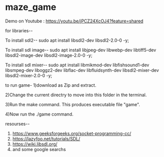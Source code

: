 # maze_game

Demo on Youtube : https://youtu.be/jPCZ24XcOJ4?feature=shared

for libraries--

To install sdl2--
sudo apt install libsdl2-dev libsdl2-2.0-0 -y;

To install sdl image--
sudo apt install libjpeg-dev libwebp-dev libtiff5-dev libsdl2-image-dev libsdl2-image-2.0-0 -y;

To install sdl mixer--
sudo apt install libmikmod-dev libfishsound1-dev libsmpeg-dev liboggz2-dev libflac-dev libfluidsynth-dev libsdl2-mixer-dev libsdl2-mixer-2.0-0 -y;  

to run game-
 1)download as Zip and extract.
 
 2)Change the current directry to move into this folder in the terminal.
 
 3)Run the make command. This produces executable file "game".
 
 4)Now run the ./game command.
   
   
resourses--
1)  https://www.geeksforgeeks.org/socket-programming-cc/
2) https://lazyfoo.net/tutorials/SDL/
3) https://wiki.libsdl.org/
4) and some google searchs

